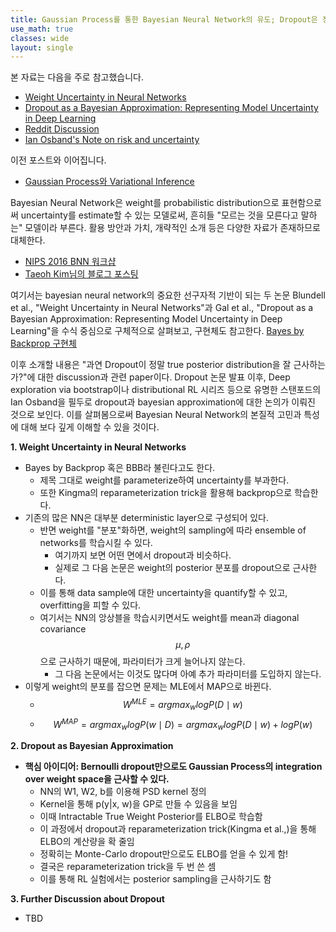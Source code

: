 ```yaml
---
title: Gaussian Process를 통한 Bayesian Neural Network의 유도; Dropout은 정말 bayesian approximation인가?
use_math: true
classes: wide
layout: single
---
```


본 자료는 다음을 주로 참고했습니다.   
- [Weight Uncertainty in Neural Networks](https://openreview.net/pdf?id=Sy2fzU9gl)
- [Dropout as a Bayesian Approximation: Representing Model Uncertainty in Deep Learning](https://arxiv.org/abs/1506.02142)
- [Reddit Discussion](https://www.reddit.com/r/MachineLearning/comments/7bm4b2/d_what_is_the_current_state_of_dropout_as/)
- [Ian Osband's Note on risk and uncertainty](http://bayesiandeeplearning.org/2016/papers/BDL_4.pdf)  
  
  
이전 포스트와 이어집니다. 
- [Gaussian Process와 Variational Inference](https://parkgeonyeong.github.io/Gaussian-Process%EC%99%80-Variational-Inference/)  
  
  

Bayesian Neural Network은 weight를 probabilistic distribution으로 표현함으로써 uncertainty를 estimate할 수 있는 모델로써, 
흔히들 "모르는 것을 모른다고 말하는" 모델이라 부른다. 활용 방안과 가치, 개략적인 소개 등은 다양한 자료가 존재하므로 대체한다.  
- [NIPS 2016 BNN 워크샵](https://www.youtube.com/channel/UC_LBLWLfKk5rMKDOHoO7vPQ)
- [Taeoh Kim님의 블로그 포스팅](https://taeoh-kim.github.io/blog/bayesian-deep-learning-introduction/)    

여기서는 bayesian neural network의 중요한 선구자적 기반이 되는 두 논문 Blundell et al., "Weight Uncertainty in Neural Networks"과 
Gal et al., "Dropout as a Bayesian Approximation: Representing Model Uncertainty in Deep Learning"을 수식 중심으로 구체적으로 
살펴보고, 구현체도 참고한다. [Bayes by Backprop 구현체](http://krasserm.github.io/2019/03/14/bayesian-neural-networks/)
  
이후 소개할 내용은 "과연 Dropout이 정말 true posterior distribution을 잘 근사하는가?"에 대한 discussion과 관련 paper이다. 
Dropout 논문 발표 이후, Deep exploration via bootstrap이나 distributional RL 시리즈 등으로 유명한 스탠포드의 Ian Osband을 필두로 
dropout과 bayesian approximation에 대한 논의가 이뤄진 것으로 보인다. 이를 살펴봄으로써 Bayesian Neural Network의 본질적 고민과 
특성에 대해 보다 깊게 이해할 수 있을 것이다.   
  
  
**1. Weight Uncertainty in Neural Networks**  
- Bayes by Backprop 혹은 BBB라 불린다고도 한다. 
  - 제목 그대로 weight를 parameterize하여 uncertainty를 부과한다.
  - 또한 Kingma의 reparameterization trick을 활용해 backprop으로 학습한다.
- 기존의 많은 NN은 대부분 deterministic layer으로 구성되어 있다.
  - 반면 weight를 "분포"화하면, weight의 sampling에 따라 ensemble of networks를 학습시킬 수 있다.
    - 여기까지 보면 어떤 면에서 dropout과 비슷하다.
    - 실제로 그 다음 논문은 weight의 posterior 분포를 dropout으로 근사한다.
  - 이를 통해 data sample에 대한 uncertainty을 quantify할 수 있고, overfitting을 피할 수 있다. 
  - 여기서는 NN의 앙상블을 학습시키면서도 weight를 mean과 diagonal covariance $$\mu, \rho$$으로 근사하기 때문에, 파라미터가 크게 늘어나지 않는다.
    - 그 다음 논문에서는 이것도 많다며 아예 추가 파라미터를 도입하지 않는다.
- 이렇게 weight의 분포를 잡으면 문제는 MLE에서 MAP으로 바뀐다.
  - $$W^{MLE} = argmax_{w} logP(D \mid w)$$
  - $$W^{MAP} = argmax_{w} logP(w \mid D) = argmax_{w} logP(D \mid w) + logP(w)$$
  
  
**2. Dropout as Bayesian Approximation**  
- **핵심 아이디어: Bernoulli dropout만으로도 Gaussian Process의 integration over weight space을 근사할 수 있다.** 
  - NN의 W1, W2, b를 이용해 PSD kernel 정의 
  - Kernel을 통해 p(y|x, w)을 GP로 만들 수 있음을 보임
  - 이때 Intractable True Weight Posterior를 ELBO로 학습함
  - 이 과정에서 dropout과 reparameterization trick(Kingma et al.,)을 통해 ELBO의 계산량을 확 줄임
  - 정확히는 Monte-Carlo dropout만으로도 ELBO를 얻을 수 있게 함!
  - 결국은 reparameterization trick을 두 번 쓴 셈
  - 이를 통해 RL 실험에서는 posterior sampling을 근사하기도 함   
  
  
**3. Further Discussion about Dropout**  
- TBD  

